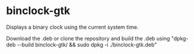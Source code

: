 # binclock-gtk

Displays a binary clock using the current system time.

Download the .deb or clone the repository and build the .deb using "dpkg-deb --build binclock-gtk/ && sudo dpkg -i ./binclock-gtk.deb"
